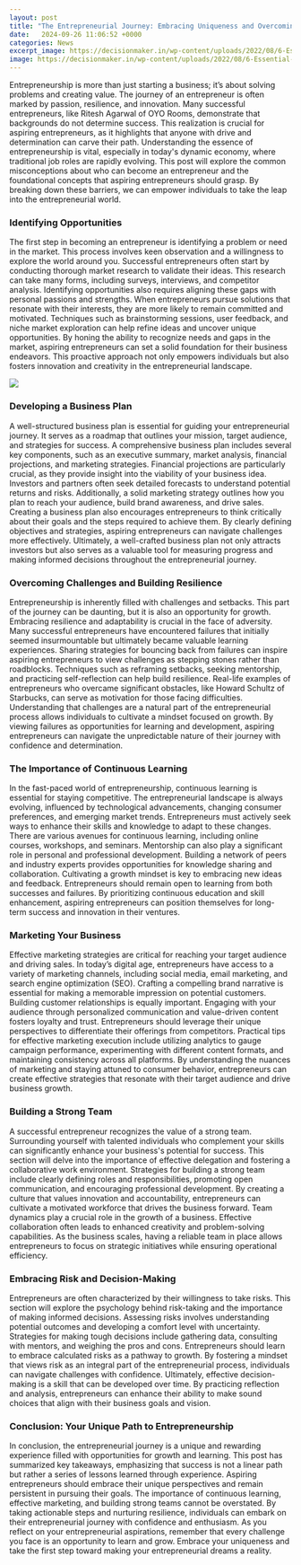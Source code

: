 ```yaml
---
layout: post
title: "The Entrepreneurial Journey: Embracing Uniqueness and Overcoming Challenges"
date:   2024-09-26 11:06:52 +0000
categories: News
excerpt_image: https://decisionmaker.in/wp-content/uploads/2022/08/6-Essential-Steps-of-the-Entrepreneurial-Journey-1.jpg
image: https://decisionmaker.in/wp-content/uploads/2022/08/6-Essential-Steps-of-the-Entrepreneurial-Journey-1.jpg
---
```


Entrepreneurship is more than just starting a business; it’s about solving problems and creating value. The journey of an entrepreneur is often marked by passion, resilience, and innovation. Many successful entrepreneurs, like Ritesh Agarwal of OYO Rooms, demonstrate that backgrounds do not determine success. This realization is crucial for aspiring entrepreneurs, as it highlights that anyone with drive and determination can carve their path. 
Understanding the essence of entrepreneurship is vital, especially in today's dynamic economy, where traditional job roles are rapidly evolving. This post will explore the common misconceptions about who can become an entrepreneur and the foundational concepts that aspiring entrepreneurs should grasp. By breaking down these barriers, we can empower individuals to take the leap into the entrepreneurial world.
### Identifying Opportunities
The first step in becoming an entrepreneur is identifying a problem or need in the market. This process involves keen observation and a willingness to explore the world around you. Successful entrepreneurs often start by conducting thorough market research to validate their ideas. This research can take many forms, including surveys, interviews, and competitor analysis. 
Identifying opportunities also requires aligning these gaps with personal passions and strengths. When entrepreneurs pursue solutions that resonate with their interests, they are more likely to remain committed and motivated. Techniques such as brainstorming sessions, user feedback, and niche market exploration can help refine ideas and uncover unique opportunities. 
By honing the ability to recognize needs and gaps in the market, aspiring entrepreneurs can set a solid foundation for their business endeavors. This proactive approach not only empowers individuals but also fosters innovation and creativity in the entrepreneurial landscape.

![](https://decisionmaker.in/wp-content/uploads/2022/08/6-Essential-Steps-of-the-Entrepreneurial-Journey-1.jpg)
### Developing a Business Plan
A well-structured business plan is essential for guiding your entrepreneurial journey. It serves as a roadmap that outlines your mission, target audience, and strategies for success. A comprehensive business plan includes several key components, such as an executive summary, market analysis, financial projections, and marketing strategies. 
Financial projections are particularly crucial, as they provide insight into the viability of your business idea. Investors and partners often seek detailed forecasts to understand potential returns and risks. Additionally, a solid marketing strategy outlines how you plan to reach your audience, build brand awareness, and drive sales. 
Creating a business plan also encourages entrepreneurs to think critically about their goals and the steps required to achieve them. By clearly defining objectives and strategies, aspiring entrepreneurs can navigate challenges more effectively. Ultimately, a well-crafted business plan not only attracts investors but also serves as a valuable tool for measuring progress and making informed decisions throughout the entrepreneurial journey.
### Overcoming Challenges and Building Resilience
Entrepreneurship is inherently filled with challenges and setbacks. This part of the journey can be daunting, but it is also an opportunity for growth. Embracing resilience and adaptability is crucial in the face of adversity. Many successful entrepreneurs have encountered failures that initially seemed insurmountable but ultimately became valuable learning experiences.
Sharing strategies for bouncing back from failures can inspire aspiring entrepreneurs to view challenges as stepping stones rather than roadblocks. Techniques such as reframing setbacks, seeking mentorship, and practicing self-reflection can help build resilience. Real-life examples of entrepreneurs who overcame significant obstacles, like Howard Schultz of Starbucks, can serve as motivation for those facing difficulties.
Understanding that challenges are a natural part of the entrepreneurial process allows individuals to cultivate a mindset focused on growth. By viewing failures as opportunities for learning and development, aspiring entrepreneurs can navigate the unpredictable nature of their journey with confidence and determination.
### The Importance of Continuous Learning
In the fast-paced world of entrepreneurship, continuous learning is essential for staying competitive. The entrepreneurial landscape is always evolving, influenced by technological advancements, changing consumer preferences, and emerging market trends. Entrepreneurs must actively seek ways to enhance their skills and knowledge to adapt to these changes.
There are various avenues for continuous learning, including online courses, workshops, and seminars. Mentorship can also play a significant role in personal and professional development. Building a network of peers and industry experts provides opportunities for knowledge sharing and collaboration. 
Cultivating a growth mindset is key to embracing new ideas and feedback. Entrepreneurs should remain open to learning from both successes and failures. By prioritizing continuous education and skill enhancement, aspiring entrepreneurs can position themselves for long-term success and innovation in their ventures.
### Marketing Your Business
Effective marketing strategies are critical for reaching your target audience and driving sales. In today’s digital age, entrepreneurs have access to a variety of marketing channels, including social media, email marketing, and search engine optimization (SEO). Crafting a compelling brand narrative is essential for making a memorable impression on potential customers.
Building customer relationships is equally important. Engaging with your audience through personalized communication and value-driven content fosters loyalty and trust. Entrepreneurs should leverage their unique perspectives to differentiate their offerings from competitors. 
Practical tips for effective marketing execution include utilizing analytics to gauge campaign performance, experimenting with different content formats, and maintaining consistency across all platforms. By understanding the nuances of marketing and staying attuned to consumer behavior, entrepreneurs can create effective strategies that resonate with their target audience and drive business growth.
### Building a Strong Team
A successful entrepreneur recognizes the value of a strong team. Surrounding yourself with talented individuals who complement your skills can significantly enhance your business's potential for success. This section will delve into the importance of effective delegation and fostering a collaborative work environment.
Strategies for building a strong team include clearly defining roles and responsibilities, promoting open communication, and encouraging professional development. By creating a culture that values innovation and accountability, entrepreneurs can cultivate a motivated workforce that drives the business forward.
Team dynamics play a crucial role in the growth of a business. Effective collaboration often leads to enhanced creativity and problem-solving capabilities. As the business scales, having a reliable team in place allows entrepreneurs to focus on strategic initiatives while ensuring operational efficiency.
### Embracing Risk and Decision-Making
Entrepreneurs are often characterized by their willingness to take risks. This section will explore the psychology behind risk-taking and the importance of making informed decisions. Assessing risks involves understanding potential outcomes and developing a comfort level with uncertainty.
Strategies for making tough decisions include gathering data, consulting with mentors, and weighing the pros and cons. Entrepreneurs should learn to embrace calculated risks as a pathway to growth. By fostering a mindset that views risk as an integral part of the entrepreneurial process, individuals can navigate challenges with confidence.
Ultimately, effective decision-making is a skill that can be developed over time. By practicing reflection and analysis, entrepreneurs can enhance their ability to make sound choices that align with their business goals and vision.
### Conclusion: Your Unique Path to Entrepreneurship
In conclusion, the entrepreneurial journey is a unique and rewarding experience filled with opportunities for growth and learning. This post has summarized key takeaways, emphasizing that success is not a linear path but rather a series of lessons learned through experience. 
Aspiring entrepreneurs should embrace their unique perspectives and remain persistent in pursuing their goals. The importance of continuous learning, effective marketing, and building strong teams cannot be overstated. By taking actionable steps and nurturing resilience, individuals can embark on their entrepreneurial journey with confidence and enthusiasm.
As you reflect on your entrepreneurial aspirations, remember that every challenge you face is an opportunity to learn and grow. Embrace your uniqueness and take the first step toward making your entrepreneurial dreams a reality.
